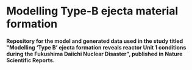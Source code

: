 # Modelling Type-B ejecta material formation

#### Repository for the model and generated data used in the study titled "Modelling ‘Type B’ ejecta formation reveals reactor Unit 1 conditions during the Fukushima Daiichi Nuclear Disaster", published in Nature Scientific Reports.

